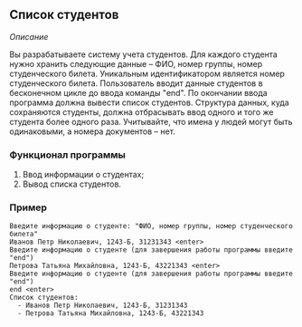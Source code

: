 ## Список студентов

*Описание*

Вы разрабатываете систему учета студентов. Для каждого студента нужно хранить следующие данные – ФИО, номер группы,
номер студенческого билета. Уникальным идентификатором является номер студенческого билета. Пользователь вводит данные
студентов в бесконечном цикле до ввода команды "end". По окончании ввода программа должна вывести список студентов.
Структура данных, куда сохраняются студенты, должна отбрасывать ввод одного и того же студента более одного раза.
Учитывайте, что имена у людей могут быть одинаковыми, а номера документов – нет.

### Функционал программы

1. Ввод информации о студентах;
2. Вывод списка студентов.

### Пример

```
Введите информацию о студенте: "ФИО, номер группы, номер студенческого билета"
Иванов Петр Николаевич, 1243-Б, 31231343 <enter>
Введите информацию о студенте (для завершения работы программы введите "end")
Петрова Татьяна Михайловна, 1243-Б, 43221343 <enter>
Введите информацию о студенте (для завершения работы программы введите "end")
end <enter>
Список студентов:
  - Иванов Петр Николаевич, 1243-Б, 31231343
  - Петрова Татьяна Михайловна, 1243-Б, 43221343
```
